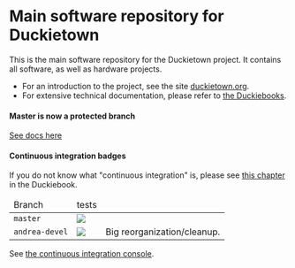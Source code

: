 # Main software repository for Duckietown

This is the main software repository for the Duckietown project. It contains all software, as well as hardware projects.

- For an introduction to the project, see the site [duckietown.org](http://duckietown.org).
- For extensive technical documentation, please refer to [the Duckiebooks][duckiebook].


[duckiebook]: http://book.duckietown.org/

#### Master is now a protected branch

[See docs here](https://github.com/blog/2051-protected-branches-and-required-status-checks)

#### Continuous integration badges

If you do not know what "continuous integration" is, please see
 <a href="http://purl.org/dth/continuous-integration">this chapter</a> in the Duckiebook.

<table>
<thead>
    <tr><td>Branch</td><td>tests</td><td></td></tr>
</thead>
<tbody>
    <tr>
        <td> <code>master</code> </td>
        <td> <img src='https://circleci.com/gh/duckietown/Software/tree/master.svg?style=shield'/>
        </td>
        <td>     </td>
    </tr>
    <tr>
        <td> <code>andrea-devel</code> </td>
        <td> <img src='https://circleci.com/gh/duckietown/Software/tree/andrea-devel.svg?style=shield'/>
        </td>
        <td> Big reorganization/cleanup. </td>
    </tr>
</tbody>
</table>

See [the continuous integration console](https://circleci.com/gh/duckietown/Software/).
